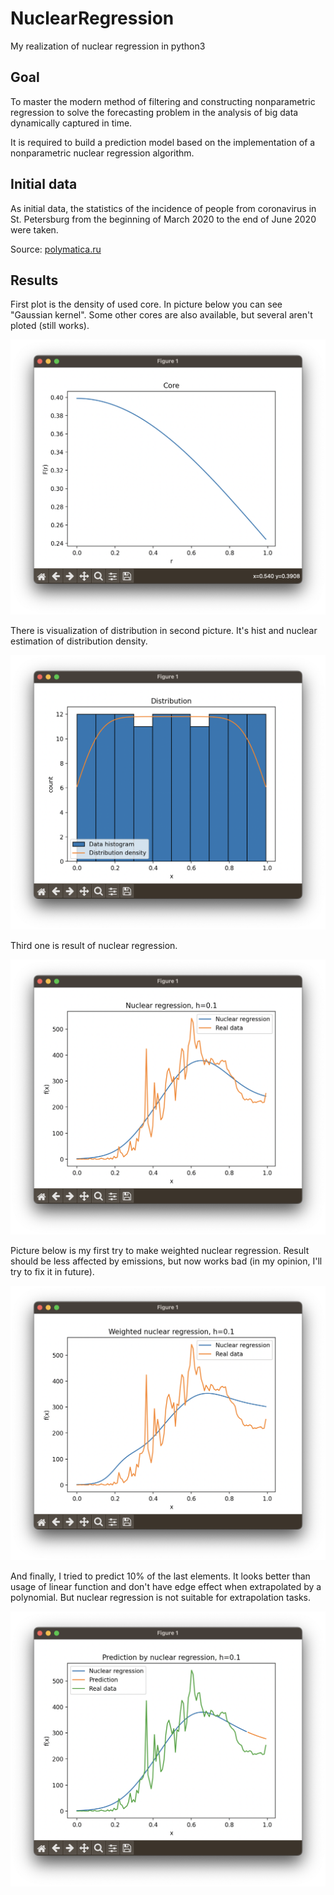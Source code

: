 # NuclearRegression

My realization of nuclear regression in python3

## Goal

To master the modern method of filtering and constructing nonparametric regression to solve the forecasting problem in the analysis of big data dynamically captured in time.

It is required to build a prediction model based on the implementation of a nonparametric nuclear regression algorithm.

## Initial data

As initial data, the statistics of the incidence of people from coronavirus in St. Petersburg from the beginning of March 2020 to the end of June 2020 were taken.

Source: [polymatica.ru](https://www.polymatica.ru/news/2020/dannye-po-koronavirusu-covid-19/?ysclid=lelcfa4b66884197378)

## Results

First plot is the density of used core. In picture below you can see "Gaussian kernel".
Some other cores are also available, but several aren't ploted (still works).

![Core](pictures/core.png)

There is visualization of distribution in second picture. It's hist and nuclear estimation of distribution density.

![Distribution](pictures/distribution.png)

Third one is result of nuclear regression.

![Nuclear Regression](pictures/nuclear_regression.png)

Picture below is my first try to make weighted nuclear regression. Result should be less affected by emissions, but now works bad (in my opinion, I'll try to fix it in future).

![Weighted Nuclear Regression](pictures/weighted_nuclear_regression.png)

And finally, I tried to predict 10% of the last elements. It looks better than usage of linear function and don't have edge effect when extrapolated by a polynomial. But nuclear regression is not suitable for extrapolation tasks.

![Prediction](pictures/prediction.png)
